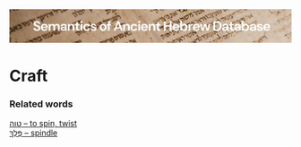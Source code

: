 <html><body><img id="banner" src="../../images/banners/banner.png" alt="banner" /></body></html>

# **Craft**


### Related words
[טוה – to spin, twist](../words/t-w-h.md)<br>[פֶּלֶךְ – spindle](../words/spindle.md)<br>